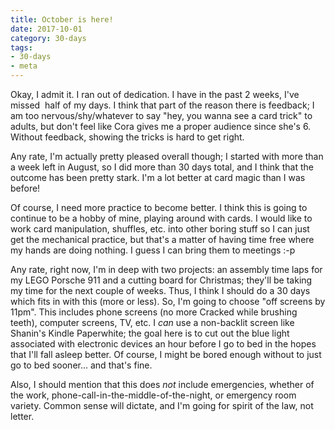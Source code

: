 ```yaml
---
title: October is here!
date: 2017-10-01
category: 30-days
tags:
- 30-days
- meta
---
```

<p>Okay, I admit it. I ran out of dedication. I have in the past 2 weeks, I've missed&nbsp; half of my days. I think that part of the reason there is feedback; I am too nervous/shy/whatever to say "hey, you wanna see a card trick" to adults, but don't feel like Cora gives me a proper audience since she's 6. Without feedback, showing the tricks is hard to get right.</p>
<p>Any rate, I'm actually pretty pleased overall though; I started with more than a week left in August, so I did more than 30 days total, and I think that the outcome has been pretty stark. I'm a lot better at card magic than I was before!</p>
<p>Of course, I need more practice to become better. I think this is going to continue to be a hobby of mine, playing around with cards. I would like to work card manipulation, shuffles, etc. into other boring stuff so I can just get the mechanical practice, but that's a matter of having time free where my hands are doing nothing. I guess I can bring them to meetings :-p</p>
<p>Any rate, right now, I'm in deep with two projects: an assembly time laps for my LEGO Porsche 911 and a cutting board for Christmas; they'll be taking my time for the next couple of weeks. Thus, I think I should do a 30 days which fits in with this (more or less). So, I'm going to choose "off screens by 11pm". This includes phone screens (no more Cracked while brushing teeth), computer screens, TV, etc. I&nbsp;<em>can</em>&nbsp;use a non-backlit screen like Shanin's Kindle Paperwhite; the goal here is to cut out the blue light associated with electronic devices an hour before I go to bed in the hopes that I'll fall asleep better. Of course, I might be bored enough without to just go to bed sooner... and that's fine.</p>
<p>Also, I should mention that this does&nbsp;<em>not</em> include emergencies, whether of the work, phone-call-in-the-middle-of-the-night, or emergency room variety. Common sense will dictate, and I'm going for spirit of the law, not letter.</p>
